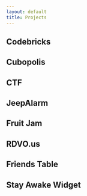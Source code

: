 ```yaml
---
layout: default
title: Projects
---
```


<h2>Codebricks</h2>
<h2>Cubopolis</h2>
<h2>CTF</h2>
<h2>JeepAlarm</h2>
<h2>Fruit Jam</h2>
<h2>RDVO.us</h2>
<h2>Friends Table</h2>
<h2>Stay Awake Widget</h2>
